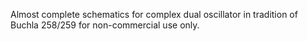 Almost complete schematics for complex dual oscillator in tradition of Buchla 258/259 for non-commercial use only.
